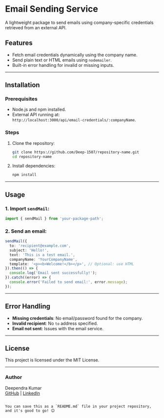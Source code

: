 # Email Sending Service

A lightweight package to send emails using company-specific credentials retrieved from an external API.

## Features

- Fetch email credentials dynamically using the company name.
- Send plain text or HTML emails using `nodemailer`.
- Built-in error handling for invalid or missing inputs.

---

## Installation

### Prerequisites
- Node.js and npm installed.
- External API running at:  
  `http://localhost:3000/api/email-credentials/:companyName`.

### Steps
1. Clone the repository:
   ```bash
   git clone https://github.com/Deep-1507/repository-name.git
   cd repository-name
   ```
2. Install dependencies:
   ```bash
   npm install
   ```

---

## Usage

### 1. Import `sendMail`:
```typescript
import { sendMail } from 'your-package-path';
```

### 2. Send an email:
```typescript
sendMail({
  to: 'recipient@example.com',
  subject: 'Hello!',
  text: 'This is a test email.',
  companyName: 'YourCompanyName',
  template: '<p><b>Welcome!</b></p>', // Optional: use HTML
}).then(() => {
  console.log('Email sent successfully!');
}).catch((error) => {
  console.error('Failed to send email:', error.message);
});
```

---

## Error Handling

- **Missing credentials**: No email/password found for the company.
- **Invalid recipient**: No `to` address specified.
- **Email not sent**: Issues with the email service.

---

## License

This project is licensed under the MIT License.

---

### Author
Deependra Kumar  
[GitHub](https://github.com/Deep-1507) | [LinkedIn](https://www.linkedin.com/in/deep-fl1507/)
```

You can save this as a `README.md` file in your project repository, and it's good to go! 😊
